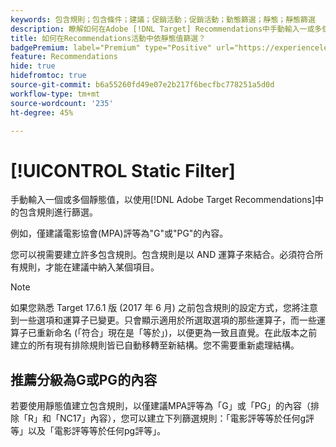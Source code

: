 ```yaml
---
keywords: 包含規則；包含條件；建議；促銷活動；促銷活動；動態篩選；靜態；靜態篩選
description: 瞭解如何在Adobe [!DNL Target] Recommendations中手動輸入一或多個靜態值，以使用包含規則進行篩選。
title: 如何在Recommendations活動中依靜態值篩選？
badgePremium: label="Premium" type="Positive" url="https://experienceleague.adobe.com/docs/target/using/introduction/intro.html?lang=en#premium newtab=true" tooltip="檢視Target Premium包含的內容。"
feature: Recommendations
hide: true
hidefromtoc: true
source-git-commit: b6a55260fd49e07e2b217f6becfbc778251a5d0d
workflow-type: tm+mt
source-wordcount: '235'
ht-degree: 45%

---
```


# [!UICONTROL Static Filter]

手動輸入一個或多個靜態值，以使用[!DNL Adobe Target Recommendations]中的包含規則進行篩選。

例如，僅建議電影協會(MPA)評等為&quot;G&quot;或&quot;PG&quot;的內容。

您可以視需要建立許多包含規則。包含規則是以 AND 運算子來結合。必須符合所有規則，才能在建議中納入某個項目。

>[!NOTE]
>
>如果您熟悉 Target 17.6.1 版 (2017 年 6 月) 之前包含規則的設定方式，您將注意到一些選項和運算子已變更。只會顯示適用於所選取選項的那些運算子，而一些運算子已重新命名 (「符合」現在是「等於」)，以便更為一致且直覺。在此版本之前建立的所有現有排除規則皆已自動移轉至新結構。您不需要重新處理結構。

## 推薦分級為G或PG的內容

若要使用靜態值建立包含規則，以僅建議MPA評等為「G」或「PG」的內容（排除「R」和「NC17」內容），您可以建立下列篩選規則：「電影評等等於任何g評等」以及「電影評等等於任何pg評等」。
